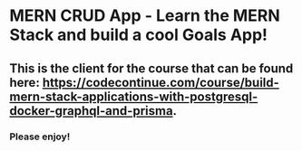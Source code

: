# MERN CRUD App - Learn the MERN Stack and build a cool Goals App!

## This is the client for the course that can be found here: https://codecontinue.com/course/build-mern-stack-applications-with-postgresql-docker-graphql-and-prisma.

### Please enjoy!
